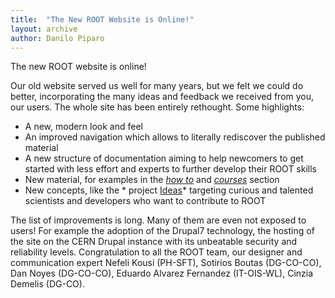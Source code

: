 ```yaml
---
title:  "The New ROOT Website is Online!"
layout: archive
author: Danilo Piparo
---
```


The new ROOT website is online!

Our old website served us well for many years, but we felt we could do better,
incorporating the many ideas and feedback we received from you, our users.
The whole site has been entirely rethought. Some highlights:

+ A new, modern look and feel
+ An improved navigation which allows to literally rediscover the published material
+ A new structure of documentation aiming to help newcomers to get started with less effort and experts to further develop their ROOT skills
+ New material, for examples in the *[how to](/howtos)* and *[courses](/courses)* section
+ New concepts, like the * project [Ideas](/collaborate-with-us)* targeting curious and talented scientists and developers who want to contribute to ROOT

The list of improvements is long. Many of them are even not exposed to users! For example
the adoption of the Drupal7 technology, the hosting of the site on the CERN Drupal
instance with its unbeatable security and reliability levels.
Congratulation to all the ROOT team, our designer and communication expert Nefeli Kousi
(PH-SFT), Sotirios Boutas (DG-CO-CO), Dan Noyes (DG-CO-CO), Eduardo Alvarez Fernandez
(IT-OIS-WL), Cinzia Demelis (DG-CO).